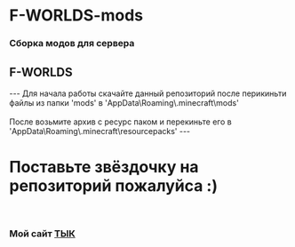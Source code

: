 # F-WORLDS-mods
<h3>Сборка модов для сервера <h2>F-WORLDS</h2></h3>
---
Для начала работы скачайте данный репозиторий после перикиньти файлы из папки 'mods' в 'AppData\Roaming\.minecraft\mods'
<br>
<br>
После возьмите архив с ресурс паком и перекиньте его в 'AppData\Roaming\.minecraft\resourcepacks'
---
<h1>Поставьте звёздочку на репозиторий пожалуйса :)</h1>
<br>

<h3>Мой сайт <a href="https://foksf.fun">ТЫК</a></h3>

